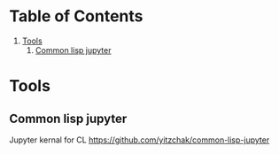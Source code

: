 
# Table of Contents

1.  [Tools](#org5c91aad)
    1.  [Common lisp jupyter](#org7a7324c)



<a id="org5c91aad"></a>

# Tools


<a id="org7a7324c"></a>

## Common lisp jupyter

Jupyter kernal for CL
<https://github.com/yitzchak/common-lisp-jupyter>

